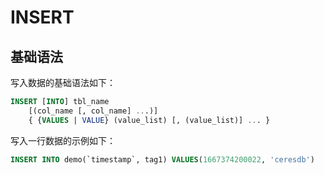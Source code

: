 # INSERT

## 基础语法

写入数据的基础语法如下：

```sql
INSERT [INTO] tbl_name
    [(col_name [, col_name] ...)]
    { {VALUES | VALUE} (value_list) [, (value_list)] ... }
```

写入一行数据的示例如下：

```sql
INSERT INTO demo(`timestamp`, tag1) VALUES(1667374200022, 'ceresdb')
```
